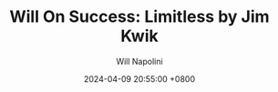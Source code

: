 ---
title: "Will On Success: Limitless by Jim Kwik"
author: Will Napolini
date: 2024-04-09 20:55:00 +0800
categories: [Mindset, Book-summaries]
tags:
  [
    limitless-book,
    jim-kwik,
    brain-potential,
    cognitive-power,
    learning-skills,
    memory-improvement,
    mental-strength,
    personal-growth,
    mindfulness,
    self-help,
    brain-health,
    motivation,
    focus-and-concentration,
    mental-wellness,
    neuroplasticity,
    brain-power,
    intelligence,
    mindset,
    memory-techniques,
    brain-training
  ]
image: https://pbs.twimg.com/media/GO1uv8DWUAARE4o?format=jpg&name=large
alt: "Will On Success: Limitless by Jim Kwik"
fallback:
  -
  # Replace with the URL of your backup image
  -
  # Replace with the URL of your backup image
---